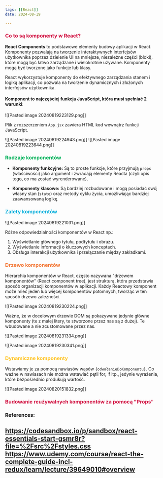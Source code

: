```yaml
--- 
tags: [[React]]
date: 2024-08-19

---
```

### <span style="color: #d11141;">Co to są komponenty w React?</span>

**React Components** to podstawowe elementy budowy aplikacji w React. Komponenty pozwalają na tworzenie interaktywnych interfejsów użytkownika poprzez dzielenie UI na mniejsze, niezależne części (bloki), które mogą być łatwo zarządzane i wielokrotnie używane. Komponenty mogą być tworzone jako funkcje lub klasy.

React wykorzystuje komponenty do efektywnego zarządzania stanem i logiką aplikacji, co pozwala na tworzenie dynamicznych i złożonych interfejsów użytkownika.

#### Komponent to najczęściej funkcja JavaScript, która musi spełniać 2 warunki:

![[Pasted image 20240819223129.png]]

Plik z rozszerzeniem `App.jsx` zawiera HTML kod wewnątrz funkcji JavaScript. 

![[Pasted image 20240819224943.png]]
![[Pasted image 20240819223644.png]]
### <span style="color: #00b159;">Rodzaje komponentów</span>

- **Komponenty funkcyjne:** Są to proste funkcje, które przyjmują `props` (właściwości) jako argument i zwracają elementy Reacta (czyli opis tego, co ma zostać wyrenderowane).

- **Komponenty klasowe:** Są bardziej rozbudowane i mogą posiadać swój własny stan (`state`) oraz metody cyklu życia, umożliwiając bardziej zaawansowaną logikę.

### <span style="color: #00aedb;">Zalety komponentów</span>

![[Pasted image 20240819221031.png]]

Różne odpowiedzialności komponentów w React np.:

1.  Wyświetlanie głównego tytułu, podtytułu i obrazu.
2. Wyświetlanie informacji o kluczowych konceptach.
3. Obsługa interakcji użytkownika i przełączanie między zakładkami.

### <span style="color: #f37735">Drzewo komponentów</span>

Hierarchia komponentów w React, często nazywana "drzewem komponentów" (React component tree), jest strukturą, która przedstawia sposób organizacji komponentów w aplikacji. Każdy Reactowy komponent może mieć jeden lub więcej komponentów potomnych, tworząc w ten sposób drzewo zależności.

![[Pasted image 20240819230224.png]]

Ważne, że w docelowym drzewie DOM są pokazywane jedynie główne komponenty (te z małej litery, te stworzone przez nas są z dużej). Te wbudowane a nie zcustomowane przez nas.

![[Pasted image 20240819231334.png]]

![[Pasted image 20240819230341.png]]

### <span style="color: #ffc425;">Dynamiczne komponenty</span>

Wstawiamy je za pomocą nawiasów wąsów `{odwołanieDoKomponentu}`. Co ważne w nawiasach nie można wstawiać pętli for, if itp., jedynie wyrażenia, które bezpośrednio produkują wartość.

![[Pasted image 20240820151832.png]]


### <span style="color: #d11141;">Budowanie reużywalnych komponentów za pomocą "Props"</span>




### References:
https://codesandbox.io/p/sandbox/react-essentials-start-gsmr8r?file=%2Fsrc%2Fstyles.css
https://www.udemy.com/course/react-the-complete-guide-incl-redux/learn/lecture/39649010#overview
---



